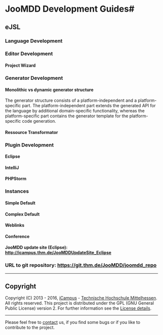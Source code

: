# JooMDD Development Guides#

## eJSL ##

### Language Development ###
### Editor Development ###
#### Project Wizard ####
### Generator Development ###
#### Monolithic vs dynamic generator structure ####
The generator structure consists of a platform-independent and a platform-specific part. The platform-independent part 
extends the generated API for the language by additional domain-specific functionality, whereas the platform-specific part 
contains the generator template for the platform-specific code generation.

#### Ressource Transformator ####

### Plugin Development ###
#### Eclipse ####
#### IntelliJ ####
#### PHPStorm ####
### Instances ###
#### Simple Default ####
#### Complex Default ####
#### Weblinks ####
#### Conference ####



#### JooMDD update site (Eclipse): <http://icampus.thm.de/JooMDDUpdateSite_Eclipse> ####


### URL to git repository: <https://git.thm.de/JooMDD/joomdd_repo> ###
***
## Copyright ##
Copyright (C) 2013 - 2016, [iCampus](http://icampus.thm.de) - [Technische Hochschule Mittelhessen](http://www.thm.de). 
All rights reserved.
This project is distributed under the GPL (GNU General Public License) version 2. For further information see 
the [License details](https://git.thm.de/JooMDD/joomdd_repo/blob/master/LICENSE).

***
Please feel free to [contact](icampu@lists.thm.de) us, if you find some bugs or if you like to contribute to the project.